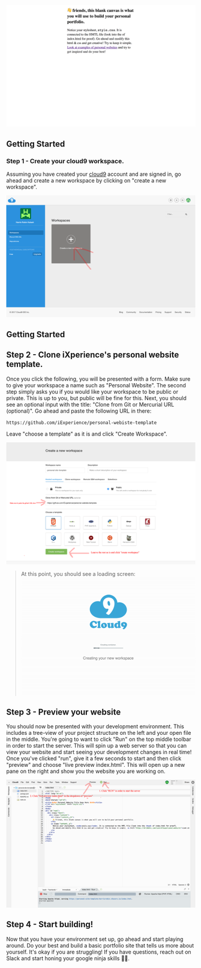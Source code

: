 ![img](screens/siteshot.png)
## Getting Started

### Step 1 - Create your cloud9 workspace.
Assuming you have created your [cloud9](https://c9.io/) account and are signed in, go ahead and create a new workspace by clicking on "create a new workspace".

![img](screens/step1.png)

## Getting Started

## Step 2 - Clone iXperience's personal website template.

Once you click the following, you will be presented with a form. Make sure to give your workspace a name such as "Personal Website". The second step simply asks you if you would like your workspace to be public or private. This is up to you, but public will be fine for this. Next, you should see an optional input with the title: "Clone from Git or Mercurial URL (optional)". Go ahead and paste the following URL in there:
 ```
 https://github.com/iExperience/personal-webiste-template
 ```


Leave "choose a template" as it is and click "Create Workspace".

![img](screens/step2.png)

>At this point, you should see a loading screen:
![img](screens/step3.png)


## Step 3 - Preview your website

You should now be presented with your development environment. This includes a tree-view of your project structure on the left and your open file in the middle. You're going to want to click "Run" on the top middle toolbar in order to start the server. This will spin up a web server so that you can view your website and start seeing your development changes in real time! Once you've clicked "run", give it a few seconds to start and then click "preview" and choose "live preview index.html". This will open up a new pane on the right and show you the website you are working on.

![img](screens/step4.png)

## Step 4 - Start building!

Now that you have your environment set up, go ahead and start playing around. Do your best and build a basic portfolio site that tells us more about yourself. It's okay if you are struggling! If you have questions, reach out on Slack and start honing your google ninja skills 💪💪.

